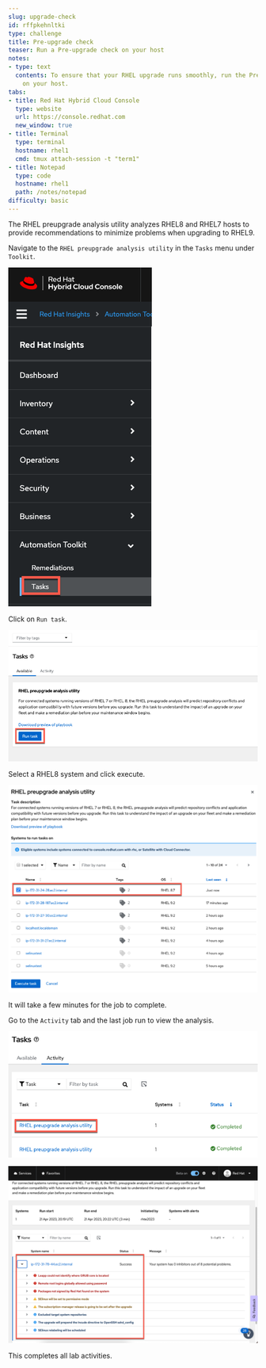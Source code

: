 ```yaml
---
slug: upgrade-check
id: rffpkehnltki
type: challenge
title: Pre-upgrade check
teaser: Run a Pre-upgrade check on your host
notes:
- type: text
  contents: To ensure that your RHEL upgrade runs smoothly, run the Pre-upgrade check
    on your host.
tabs:
- title: Red Hat Hybrid Cloud Console
  type: website
  url: https://console.redhat.com
  new_window: true
- title: Terminal
  type: terminal
  hostname: rhel1
  cmd: tmux attach-session -t "term1"
- title: Notepad
  type: code
  hostname: rhel1
  path: /notes/notepad
difficulty: basic
---
```

<!-- markdownlint-disable MD033 MD026-->

The RHEL preupgrade analysis utility analyzes RHEL8 and RHEL7 hosts to provide recommendations to minimize problems when upgrading to RHEL9.

Navigate to the `RHEL preupgrade analysis utility` in the `Tasks` menu under `Toolkit`.

![analysis utility](../assets/toolkittasks.png)

Click on `Run task`.

![run task](../assets/runtask.png)

Select a RHEL8 system and click execute.

<!-- ![execute](../assets/executetask.png) -->
![execute](../assets/preupgradeanalysisrhel8.png)

It will take a few minutes for the job to complete.

Go to the `Activity` tab and the last job run to view the analysis.

![completed](../assets/completedanalysis.png)

![analysis](../assets/upgradeissues.png)

This completes all lab activities.
